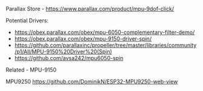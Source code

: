 
Parallax Store - https://www.parallax.com/product/mpu-9dof-click/

Potential Drivers:
- https://obex.parallax.com/obex/mpu-6050-complementary-filter-demo/
- https://obex.parallax.com/obex/mpu-9150-driver-spin/
- https://github.com/parallaxinc/propeller/tree/master/libraries/community/p1/All/MPU-9150%20Driver%20(Spin)
- https://github.com/avsa242/mpu6050-spin

Related - MPU-9150

MPU9250 https://github.com/DominikN/ESP32-MPU9250-web-view



